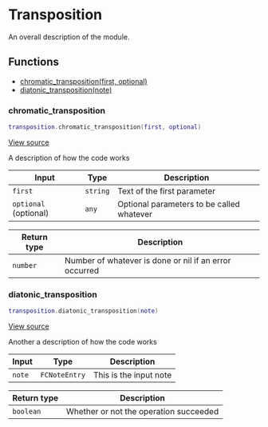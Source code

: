 # Transposition

An overall description of the module.

## Functions

- [chromatic_transposition(first, optional)](#chromatic_transposition)
- [diatonic_transposition(note)](#diatonic_transposition)

### chromatic_transposition

```lua
transposition.chromatic_transposition(first, optional)
```

[View source](https://github.com/finale-lua/lua-docs-generator/tree/main/test-files/inputs/unit-test-1.lua#L22)

A description of how the code works

| Input | Type | Description |
| ----- | ---- | ----------- |
| `first` | `string` | Text of the first parameter |
| `optional` (optional) | `any` | Optional parameters to be called whatever |

| Return type | Description |
| ----------- | ----------- |
| `number` | Number of whatever is done or nil if an error occurred |

### diatonic_transposition

```lua
transposition.diatonic_transposition(note)
```

[View source](https://github.com/finale-lua/lua-docs-generator/tree/main/test-files/inputs/unit-test-1.lua#L36)

Another a description of how the code works

| Input | Type | Description |
| ----- | ---- | ----------- |
| `note` | `FCNoteEntry` | This is the input note |

| Return type | Description |
| ----------- | ----------- |
| `boolean` | Whether or not the operation succeeded |
